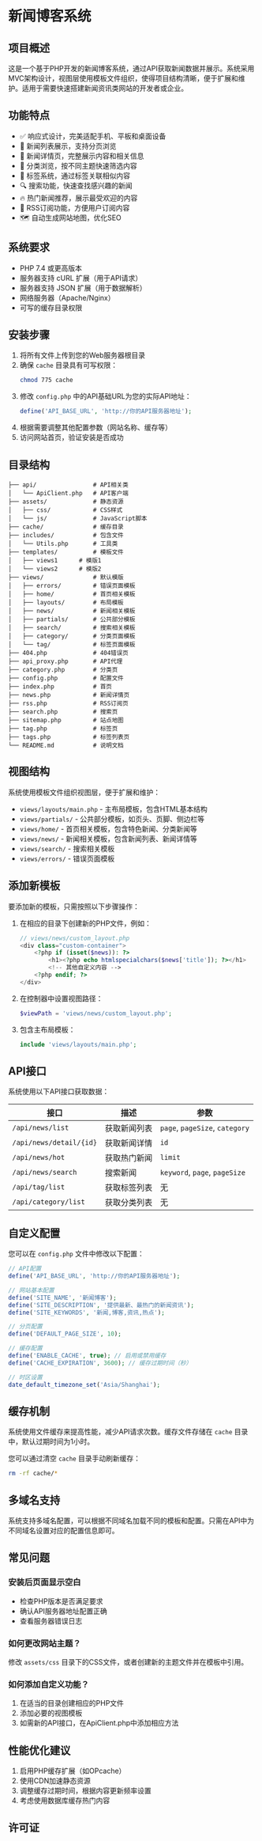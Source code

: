 # 新闻博客系统

## 项目概述

这是一个基于PHP开发的新闻博客系统，通过API获取新闻数据并展示。系统采用MVC架构设计，视图层使用模板文件组织，使得项目结构清晰，便于扩展和维护。适用于需要快速搭建新闻资讯类网站的开发者或企业。

## 功能特点

- ✅ 响应式设计，完美适配手机、平板和桌面设备
- 📰 新闻列表展示，支持分页浏览
- 📝 新闻详情页，完整展示内容和相关信息
- 📂 分类浏览，按不同主题快速筛选内容
- 🔖 标签系统，通过标签关联相似内容
- 🔍 搜索功能，快速查找感兴趣的新闻
- 🔥 热门新闻推荐，展示最受欢迎的内容
- 📡 RSS订阅功能，方便用户订阅内容
- 🗺️ 自动生成网站地图，优化SEO

## 系统要求

- PHP 7.4 或更高版本
- 服务器支持 cURL 扩展（用于API请求）
- 服务器支持 JSON 扩展（用于数据解析）
- 网络服务器（Apache/Nginx）
- 可写的缓存目录权限

## 安装步骤

1. 将所有文件上传到您的Web服务器根目录
2. 确保 `cache` 目录具有可写权限：
   ```bash
   chmod 775 cache
   ```
3. 修改 `config.php` 中的API基础URL为您的实际API地址：
   ```php
   define('API_BASE_URL', 'http://你的API服务器地址');
   ```
4. 根据需要调整其他配置参数（网站名称、缓存等）
5. 访问网站首页，验证安装是否成功

## 目录结构

```
├── api/                # API相关类
│   └── ApiClient.php   # API客户端
├── assets/             # 静态资源
│   ├── css/            # CSS样式
│   └── js/             # JavaScript脚本
├── cache/              # 缓存目录
├── includes/           # 包含文件
│   └── Utils.php       # 工具类
├── templates/          # 模板文件
│   ├── views1      # 模版1
│   └── views2      # 模版2
├── views/              # 默认模版
│   ├── errors/         # 错误页面模板
│   ├── home/           # 首页相关模板
│   ├── layouts/        # 布局模板
│   ├── news/           # 新闻相关模板
│   ├── partials/       # 公共部分模板
│   ├── search/         # 搜索相关模板
│   ├── category/       # 分类页面模板
│   └── tag/            # 标签页面模板
├── 404.php             # 404错误页
├── api_proxy.php       # API代理
├── category.php        # 分类页
├── config.php          # 配置文件
├── index.php           # 首页
├── news.php            # 新闻详情页
├── rss.php             # RSS订阅页
├── search.php          # 搜索页
├── sitemap.php         # 站点地图
├── tag.php             # 标签页
├── tags.php            # 标签列表页
└── README.md           # 说明文档
```

## 视图结构

系统使用模板文件组织视图层，便于扩展和维护：

- `views/layouts/main.php` - 主布局模板，包含HTML基本结构
- `views/partials/` - 公共部分模板，如页头、页脚、侧边栏等
- `views/home/` - 首页相关模板，包含特色新闻、分类新闻等
- `views/news/` - 新闻相关模板，包含新闻列表、新闻详情等
- `views/search/` - 搜索相关模板
- `views/errors/` - 错误页面模板

## 添加新模板

要添加新的模板，只需按照以下步骤操作：

1. 在相应的目录下创建新的PHP文件，例如：
   ```php
   // views/news/custom_layout.php
   <div class="custom-container">
       <?php if (isset($news)): ?>
           <h1><?php echo htmlspecialchars($news['title']); ?></h1>
           <!-- 其他自定义内容 -->
       <?php endif; ?>
   </div>
   ```

2. 在控制器中设置视图路径：
   ```php
   $viewPath = 'views/news/custom_layout.php';
   ```

3. 包含主布局模板：
   ```php
   include 'views/layouts/main.php';
   ```

## API接口

系统使用以下API接口获取数据：

| 接口 | 描述 | 参数 |
|------|------|------|
| `/api/news/list` | 获取新闻列表 | `page`, `pageSize`, `category` |
| `/api/news/detail/{id}` | 获取新闻详情 | `id` |
| `/api/news/hot` | 获取热门新闻 | `limit` |
| `/api/news/search` | 搜索新闻 | `keyword`, `page`, `pageSize` |
| `/api/tag/list` | 获取标签列表 | 无 |
| `/api/category/list` | 获取分类列表 | 无 |

## 自定义配置

您可以在 `config.php` 文件中修改以下配置：

```php
// API配置
define('API_BASE_URL', 'http://你的API服务器地址');

// 网站基本配置
define('SITE_NAME', '新闻博客');
define('SITE_DESCRIPTION', '提供最新、最热门的新闻资讯');
define('SITE_KEYWORDS', '新闻,博客,资讯,热点');

// 分页配置
define('DEFAULT_PAGE_SIZE', 10);

// 缓存配置
define('ENABLE_CACHE', true); // 启用或禁用缓存
define('CACHE_EXPIRATION', 3600); // 缓存过期时间（秒）

// 时区设置
date_default_timezone_set('Asia/Shanghai');
```

## 缓存机制

系统使用文件缓存来提高性能，减少API请求次数。缓存文件存储在 `cache` 目录中，默认过期时间为1小时。

您可以通过清空 `cache` 目录手动刷新缓存：

```bash
rm -rf cache/*
```

## 多域名支持

系统支持多域名配置，可以根据不同域名加载不同的模板和配置。只需在API中为不同域名设置对应的配置信息即可。

## 常见问题

### 安装后页面显示空白
- 检查PHP版本是否满足要求
- 确认API服务器地址配置正确
- 查看服务器错误日志

### 如何更改网站主题？
修改 `assets/css` 目录下的CSS文件，或者创建新的主题文件并在模板中引用。

### 如何添加自定义功能？
1. 在适当的目录创建相应的PHP文件
2. 添加必要的视图模板
3. 如需新的API接口，在ApiClient.php中添加相应方法

## 性能优化建议

1. 启用PHP缓存扩展（如OPcache）
2. 使用CDN加速静态资源
3. 调整缓存过期时间，根据内容更新频率设置
4. 考虑使用数据库缓存热门内容

## 许可证

 